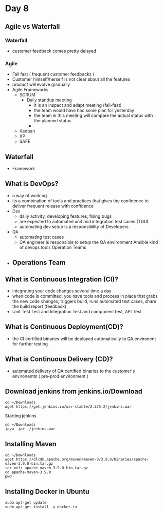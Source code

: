 # Day 8

## Agile vs Waterfall

### Waterfall
- customer feedback comes pretty delayed


### Agile
- Fail fast ( frequent customer feedbacks )
- Customer himself/herself is not clear about all the features
- product will evolve gradually
- Agile Frameworks
  - SCRUM
    - Daily standup meeting
      - it is an inspect and adapt meeting (fail-fast)
      - the team would have had some plan for yesterday
      - the team in this meeting will compare the actual status with the planned status
      - 
  - Kanban
  - XP
  - SAFE

## Waterfall
- Framework


## What is DevOps?
- a way of working
- its a combination of tools and practices that gives the confidence to deliver
  frequent release with confidence
- Dev
  - daily activity, developing features, fixing bugs
  - are expected to automated unit and integration test cases (TDD)
  - automating dev setup is a responsibility of Developers 
- QA
  - automating test cases 
  - QA engineer is responsible to setup the QA environment Ansible kind of devops tools
    Operation Teams
- Operations Team
  - 

## What is Continuous Integration (CI)?
- integrating your code changes several time a day
- when code is committed, you have tools and process in place that grabs the new code changes, triggers build, runs automated test cases, share the build report (feedback)
- Unit Test Test and Integration Test and component test, API Test

## What is Continuous Deployment(CD)?
- the CI certified binaries will be deployed automatically to QA environent for further testing

## What is Continuous Delivery (CD)?
- automated delivery of QA certified binaries to the customer's environemtn ( pre-prod environment )

## Download jenkins from jenkins.io/Download
```
cd ~/Downloads
wget https://get.jenkins.io/war-stable/2.375.2/jenkins.war
```

Starting jenkins
```
cd ~/Downloads
java -jar ./jenkins.war
```

## Installing Maven 
```
cd ~/Downloads
wget https://dlcdn.apache.org/maven/maven-3/3.9.0/binaries/apache-maven-3.9.0-bin.tar.gz
tar xvfz apache-maven-3.9.0-bin.tar.gz
cd apache-maven-3.9.0
pwd
```

## Installing Docker in Ubuntu
```
sudo apt-get update
sudo apt-get install -y docker.io
```
